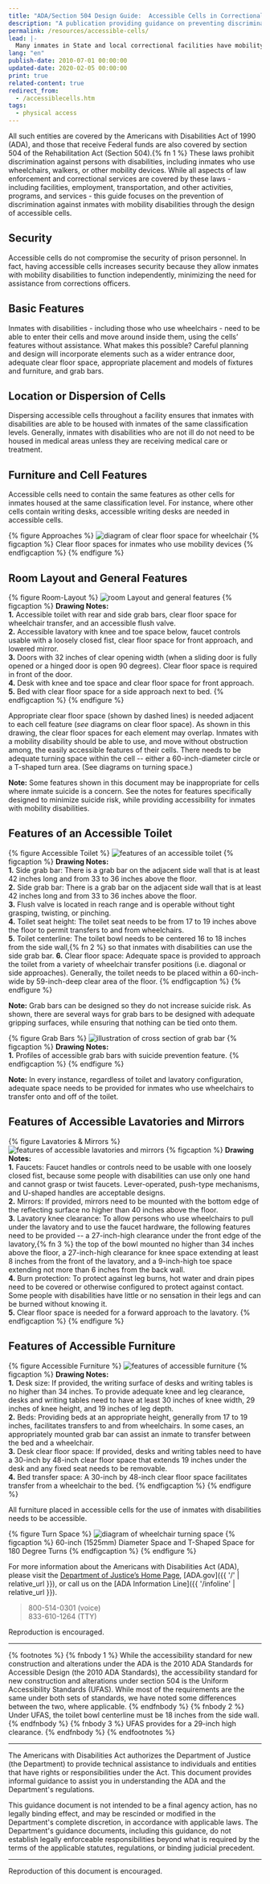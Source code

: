 ```yaml
---
title: "ADA/Section 504 Design Guide:  Accessible Cells in Correctional Facilities"
description: "A publication providing guidance on preventing discrimination against inmates with mobility disabilities through the design of accessible cells in State and local correctional facilities. (2004)"
permalink: /resources/accessible-cells/
lead: |-
  Many inmates in State and local correctional facilities have mobility disabilities and need to be housed in accessible cells. Yet, many correctional facilities do not have enough cells that are accessible to inmates with disabilities. Federal laws protect people with disabilities from discrimination by State and local governments, including entities that own or operate correctional facilities.
lang: "en"
publish-date: 2010-07-01 00:00:00
updated-date: 2020-02-05 00:00:00
print: true
related-content: true
redirect_from:
  - /accessiblecells.htm
tags:
  - physical access
---
```

All such entities are covered by the Americans with Disabilities Act of 1990 (ADA), and those that receive Federal funds are also covered by section 504 of the Rehabilitation Act (Section 504).{% fn 1 %} These laws prohibit discrimination against persons with disabilities, including inmates who use wheelchairs, walkers, or other mobility devices. While all aspects of law enforcement and correctional services are covered by these laws - including facilities, employment, transportation, and other activities, programs, and services - this guide focuses on the prevention of discrimination against inmates with mobility disabilities through the design of accessible cells.

## Security
Accessible cells do not compromise the security of prison personnel. In fact, having accessible cells increases security because they allow inmates with mobility disabilities to function independently, minimizing the need for assistance from corrections officers.

## Basic Features
Inmates with disabilities - including those who use wheelchairs - need to be able to enter their cells and move around inside them, using the cells’ features without assistance. What makes this possible? Careful planning and design will incorporate elements such as a wider entrance door, adequate clear floor space, appropriate placement and models of fixtures and furniture, and grab bars.

## Location or Dispersion of Cells
Dispersing accessible cells throughout a facility ensures that inmates with disabilities are able to be housed with inmates of the same classification levels. Generally, inmates with disabilities who are not ill do not need to be housed in medical areas unless they are receiving medical care or treatment.

## Furniture and Cell Features
Accessible cells need to contain the same features as other cells for inmates housed at the same classification level. For instance, where other cells contain writing desks, accessible writing desks are needed in accessible cells.

{% figure Approaches %}
<img src="{{ '/assets/images/project-images/approaches.gif' | relative_url }}" alt="diagram of clear floor space for wheelchair" />
{% figcaption %}
Clear floor spaces for inmates who use mobility devices
{% endfigcaption %}
{% endfigure %}

## Room Layout and General Features

{% figure Room-Layout %}
<img src="{{ '/assets/images/project-images/prisonroom2.gif' | relative_url }}" alt="room Layout and general features" />
{% figcaption %}
<b>Drawing Notes:</b><br>
<b>1.</b> Accessible toilet with rear and side grab bars, clear floor space for wheelchair transfer, and an accessible flush valve.<br>
<b>2.</b> Accessible lavatory with knee and toe space below, faucet controls usable with a loosely closed fist, clear floor space for front approach, and lowered mirror.<br>
<b>3.</b> Doors with 32 inches of clear opening width (when a sliding door is fully opened or a hinged door is open 90 degrees). Clear floor space is required in front of the door.<br>
<b>4.</b> Desk with knee and toe space and clear floor space for front approach.<br>
<b>5.</b> Bed with clear floor space for a side approach next to bed.
{% endfigcaption %}
{% endfigure %}

Appropriate clear floor space (shown by dashed lines) is needed adjacent to each cell feature (*see* diagrams on clear floor space). As shown in this drawing, the clear floor spaces for each element may overlap. Inmates with a mobility disability should be able to use, and move without obstruction among, the easily accessible features of their cells. There needs to be adequate turning space within the cell -- either a 60-inch-diameter circle or a T-shaped turn area. (See diagrams on turning space.)

**Note:**  Some features shown in this document may be inappropriate for cells where inmate suicide is a concern. See the notes for features specifically designed to minimize suicide risk, while providing accessibility for inmates with mobility disabilities.

## Features of an Accessible Toilet

{% figure Accessible Toilet %}
<img src="{{ '/assets/images/project-images/toilet1.gif' | relative_url }}" alt="features of an accessible toilet" />
{% figcaption %}
<b>Drawing Notes:</b><br>
<b>1.</b> Side grab bar: There is a grab bar on the adjacent side wall that is at least 42 inches long and from 33 to 36 inches above the floor.<br>
<b>2.</b> Side grab bar: There is a grab bar on the adjacent side wall that is at least 42 inches long and from 33 to 36 inches above the floor.<br>
<b>3.</b> Flush valve is located in reach range and is operable without tight grasping, twisting, or pinching.<br>
<b>4.</b> Toilet seat height: The toilet seat needs to be from 17 to 19 inches above the floor to permit transfers to and from wheelchairs.<br>
<b>5.</b> Toilet centerline: The toilet bowl needs to be centered 16 to 18 inches from the side wall,{% fn 2 %} so that inmates with disabilities can use the side grab bar.
<b>6.</b> Clear floor space: Adequate space is provided to approach the toilet from a variety of wheelchair transfer positions (i.e. diagonal or side approaches). Generally, the toilet needs to be placed within a 60-inch-wide by 59-inch-deep clear area of the floor.
{% endfigcaption %}
{% endfigure %}

<b>Note:</b>  Grab bars can be designed so they do not increase suicide risk. As shown, there are several ways for grab bars to be designed with adequate gripping surfaces, while ensuring that nothing can be tied onto them.

{% figure Grab Bars %}
<img src="{{ '/assets/images/project-images/grab-bars2.gif' | relative_url }}" alt="illustration of cross section of grab bar" />
{% figcaption %}
<b>Drawing Notes:</b><br>
<b>1.</b>  Profiles of accessible grab bars with suicide prevention feature.
{% endfigcaption %}
{% endfigure %}

<b>Note:</b>  In every instance, regardless of toilet and lavatory configuration, adequate space needs to be provided for inmates who use wheelchairs to transfer onto and off of the toilet.

## Features of Accessible Lavatories and Mirrors

{% figure Lavatories & Mirrors %}
<img src="{{ '/assets/images/project-images/toilet2b.gif' | relative_url }}" alt="features of accessible lavatories and mirrors" />
{% figcaption %}
<b>Drawing Notes:</b><br>
<b>1.</b> Faucets: Faucet handles or controls need to be usable with one loosely closed fist, because some people with disabilities can use only one hand and cannot grasp or twist faucets. Lever-operated, push-type mechanisms, and U-shaped handles are acceptable designs.<br>
<b>2.</b> Mirrors: If provided, mirrors need to be mounted with the bottom edge of the reflecting surface no higher than 40 inches above the floor.<br>
<b>3.</b> Lavatory knee clearance: To allow persons who use wheelchairs to pull under the lavatory and to use the faucet hardware, the following features need to be provided -- a 27-inch-high clearance under the front edge of the lavatory,{% fn 3 %} the top of the bowl mounted no higher than 34 inches above the floor, a 27-inch-high clearance for knee space extending at least 8 inches from the front of the lavatory, and a 9-inch-high toe space extending not more than 6 inches from the back wall.<br>
<b>4.</b> Burn protection: To protect against leg burns, hot water and drain pipes need to be covered or otherwise configured to protect against contact. Some people with disabilities have little or no sensation in their legs and can be burned without knowing it.<br>
<b>5.</b>  Clear floor space is needed for a forward approach to the lavatory.
{% endfigcaption %}
{% endfigure %}

## Features of Accessible Furniture

{% figure Accessible Furniture %}
<img src="{{ '/assets/images/project-images/furniture2.gif' | relative_url }}" alt="features of accessible furniture" />
{% figcaption %}
<b>Drawing Notes:</b><br>
<b>1.</b> Desk size: If provided, the writing surface of desks and writing tables is no higher than 34 inches. To provide adequate knee and leg clearance, desks and writing tables need to have at least 30 inches of knee width, 29 inches of knee height, and 19 inches of leg depth.<br>
<b>2.</b> Beds: Providing beds at an appropriate height, generally from 17 to 19 inches, facilitates transfers to and from wheelchairs. In some cases, an appropriately mounted grab bar can assist an inmate to transfer between the bed and a wheelchair.<br>
<b>3.</b> Desk clear floor space: If provided, desks and writing tables need to have a 30-inch by 48-inch clear floor space that extends 19 inches under the desk and any fixed seat needs to be removable.<br>
<b>4.</b> Bed transfer space: A 30-inch by 48-inch clear floor space facilitates transfer from a wheelchair to the bed.
{% endfigcaption %}
{% endfigure %}

All furniture placed in accessible cells for the use of inmates with disabilities needs to be accessible.

{% figure Turn Space %}
<img src="{{ '/assets/images/project-images/figure5.gif' | relative_url }}" alt="diagram of wheelchair turning space" />
{% figcaption %}
60-inch (1525mm) Diameter Space and T-Shaped Space for 180 Degree Turns
{% endfigcaption %}
{% endfigure %}

For more information about the Americans with Disabilities Act (ADA), please visit the [Department of Justice’s Home Page](https://www.justice.gov/crt), [ADA.gov]({{ '/' | relative_url }}), or call us on the [ADA Information Line]({{ '/infoline' | relative_url }}).

>800-514-0301 (voice)<br>
833-610-1264 (TTY)

Reproduction is encouraged.

<hr>
{% footnotes %}
{% fnbody 1 %}
While the accessibility standard for new construction and alterations under the ADA is the 2010 ADA Standards for Accessible Design (the 2010 ADA Standards), the accessibility standard for new construction and alterations under section 504 is the Uniform Accessibility Standards (UFAS).  While most of the requirements are the same under both sets of standards, we have noted some differences between the two, where applicable.
{% endfnbody %}
{% fnbody 2 %}
Under UFAS, the toilet bowl centerline must be 18 inches from the side wall.
{% endfnbody %}
{% fnbody 3 %}
UFAS provides for a 29-inch high clearance.
{% endfnbody %}
{% endfootnotes %}

<hr>
The Americans with Disabilities Act authorizes the Department of Justice (the Department) to provide technical assistance to individuals and entities that have rights or responsibilities under the Act. This document provides informal guidance to assist you in understanding the ADA and the Department's regulations.

This guidance document is not intended to be a final agency action, has no legally binding effect, and may be rescinded or modified in the Department's complete discretion, in accordance with applicable laws. The Department's guidance documents, including this guidance, do not establish legally enforceable responsibilities beyond what is required by the terms of the applicable statutes, regulations, or binding judicial precedent.
<hr>

Reproduction of this document is encouraged.
